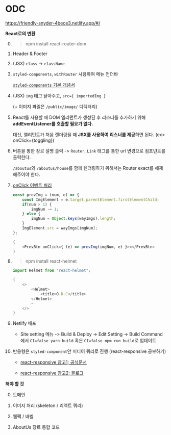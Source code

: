 # ODC

https://friendly-snyder-4bece3.netlify.app/#/

**React로의 변환**

0. > npm install react-router-dom

1. Header & Footer

2. (JSX) `class` -> `className`

4. `styled-components`, `withRouter` 사용하여 메뉴 언더바

    [`styled-components` 기본 개념서](https://styled-components.com/docs/basics)

5. (JSX) `img` 태그 닫아주고, `src={ importedImg }`

    (+ 이미지 파일은 `/public/image/` 디렉터리)

6. React를 사용할 때 DOM 엘리먼트가 생성된 후 리스너를 추가하기 위해 **addEventListener를 호출할 필요가 없다.** 
    
    대신, 엘리먼트가 처음 렌더링될 때 **JSX를 사용하여 리스너를 제공**하면 된다. (ex> onClick={toggling})

7. 버튼을 통한 장르 설명 출력 -> `Router`, `Link` 태그를 통한 url 변경으로 컴포넌트를 출력한다.

    `/aboutus`와 `/aboutus/house`를 함께 렌더링하기 위해서는 Router exact를 해제해주어야 한다.

8. [onClick 이벤트 처리](https://ko.reactjs.org/docs/handling-events.html)

    ```javascript
    const prevImg = (num, e) => {
        const ImgElement = e.target.parentElement.firstElementChild;
        if(num > 1) {
            imgNum -= 1;
        } else {
            imgNum = Object.keys(wayImgs).length;
        }
        ImgElement.src = wayImgs[imgNum];
    };

    (    
        <PrevBtn onClick={ (e) => prevImg(imgNum, e) }>«</PrevBtn>
    )
    ```

9. > npm install react-helmet

    ```javascript
    import Helmet from "react-helmet";

    (
        <>
            <Helmet>
                <title>O.D.C</title>
            </Helmet>
            ~
        </>
    )
    ```

10. Netlify 배포

    - Site setting 메뉴 -> Build & Deploy -> Edit Setting -> Build Command에서 `CI=false yarn build` 혹은 `CI=false npm run build`로 업데이트

11. 반응형은 `styled-component`안 미디어 쿼리로 진행 (react-responsive 공부하기)
    
    + [react-responsive 참고1; 공식문서](https://www.npmjs.com/package/react-responsive)

    + [react-responsive 참고2; 블로그](https://eblee-repo.tistory.com/48?category=742647)

**해야 할 것**

0. 도메인

1. 이미지 처리 (skeleton / 리액트 쿼리)

2. 웹팩 / 바벨

3. AboutUs 장르 통합 코드